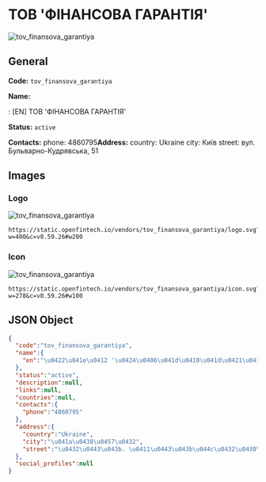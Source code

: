 
# ТОВ 'ФІНАНСОВА ГАРАНТІЯ' 
![tov_finansova_garantiya](https://static.openfintech.io/vendors/tov_finansova_garantiya/logo.svg?w=400&c=v0.59.26#w200)  

## General 
 
**Code:** `tov_finansova_garantiya` 
 
**Name:** 
 
:	[EN] ТОВ 'ФІНАНСОВА ГАРАНТІЯ' 
 
**Status:** `active` 
 
**Contacts:** 
phone: 4860795**Address:** 
country: Ukraine 
city: Київ 
street: вул. Бульварно-Кудрявська, 51 

## Images 

### Logo 
 
![tov_finansova_garantiya](https://static.openfintech.io/vendors/tov_finansova_garantiya/logo.svg?w=400&c=v0.59.26#w200)  

```
https://static.openfintech.io/vendors/tov_finansova_garantiya/logo.svg?w=400&c=v0.59.26#w200
```  

### Icon 
 
![tov_finansova_garantiya](https://static.openfintech.io/vendors/tov_finansova_garantiya/icon.svg?w=278&c=v0.59.26#w100)  

```
https://static.openfintech.io/vendors/tov_finansova_garantiya/icon.svg?w=278&c=v0.59.26#w100
```  

## JSON Object 

```json
{
  "code":"tov_finansova_garantiya",
  "name":{
    "en":"\u0422\u041e\u0412 '\u0424\u0406\u041d\u0410\u041d\u0421\u041e\u0412\u0410 \u0413\u0410\u0420\u0410\u041d\u0422\u0406\u042f'"
  },
  "status":"active",
  "description":null,
  "links":null,
  "countries":null,
  "contacts":{
    "phone":"4860795"
  },
  "address":{
    "country":"Ukraine",
    "city":"\u041a\u0438\u0457\u0432",
    "street":"\u0432\u0443\u043b. \u0411\u0443\u043b\u044c\u0432\u0430\u0440\u043d\u043e-\u041a\u0443\u0434\u0440\u044f\u0432\u0441\u044c\u043a\u0430, 51"
  },
  "social_profiles":null
}
```  

